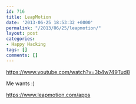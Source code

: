 ```yaml
---
id: 716
title: LeapMotion
date: '2013-06-25 18:53:32 +0000'
permalink: "/2013/06/25/leapmotion/"
layout: post
categories:
- Happy Hacking
tags: []
comments: []
---
```

<https://www.youtube.com/watch?v=3b4w749Tud8>

Me wants :)

<https://www.leapmotion.com/apps>